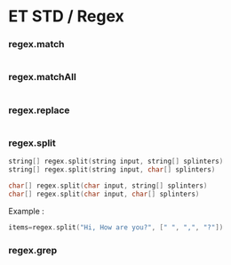 # ET STD / Regex


### regex.match

```c

```

### regex.matchAll

```c

```

### regex.replace

```c

```

### regex.split

```c
string[] regex.split(string input, string[] splinters)
string[] regex.split(string input, char[] splinters)

char[] regex.split(char input, string[] splinters)
char[] regex.split(char input, char[] splinters)
```

Example : 
```c
items=regex.split("Hi, How are you?", [" ", ",", "?"])
```

### regex.grep

```c

```
